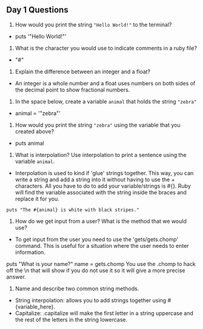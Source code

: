 ## Day 1 Questions

1. How would you print the string `"Hello World!"` to the terminal?
* puts '"Hello World!"'
1. What is the character you would use to indicate comments in a ruby file?
* "#"
1. Explain the difference between an integer and a float?
* An integer is a whole number and a float uses numbers on both sides of the decimal point to show fractional numbers.
1. In the space below, create a variable `animal` that holds the string `"zebra"`
* animal = '"zebra"'
1. How would you print the string `"zebra"` using the variable that you created above?
* puts animal
1. What is interpolation? Use interpolation to print a sentence using the variable `animal`.
* Interpolation is used to kind if 'glue' strings together. This way, you can write a string and add a string into it without having to use the + characters. All you have to do to add your variable/strings is #{}. Ruby will find the variable associated with the string inside the braces and replace it for you.
```
puts "The #{animal} is white with black stripes."

```
1. How do we get input from a user? What is the method that we would use?
* To get input from the user you need to use the 'gets/gets.chomp' command. This is useful for a situation where the user needs to enter information.

puts "What is your name?"
name = gets.chomp             You use the .chomp to hack off the \n that will show if you do not use it so it will give a
more precise answer.

1. Name and describe two common string methods.
* String interpolation: allows you to add strings together using #{variable_here}.
* Capitalize: .capitalize will make the first letter in a string uppercase and the rest of the letters in the string lowercase.
